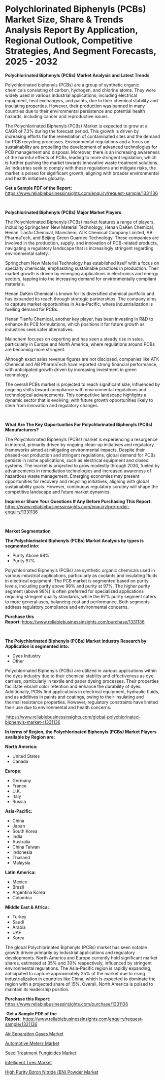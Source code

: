 <p><h1>Polychlorinated Biphenyls (PCBs) Market Size, Share & Trends Analysis Report By Application, Regional Outlook, Competitive Strategies, And Segment Forecasts, 2025 - 2032</h1></p><p><strong>Polychlorinated Biphenyls (PCBs) Market Analysis and Latest Trends</strong></p>
<p><p>Polychlorinated biphenyls (PCBs) are a group of synthetic organic chemicals consisting of carbon, hydrogen, and chlorine atoms. They were widely used in various industrial applications, including electrical equipment, heat exchangers, and paints, due to their chemical stability and insulating properties. However, their production was banned in many countries due to their environmental persistence and potential health hazards, including cancer and reproductive issues.</p><p>The Polychlorinated Biphenyls (PCBs) Market is expected to grow at a CAGR of 7.3% during the forecast period. This growth is driven by increasing efforts for the remediation of contaminated sites and the demand for PCB recycling processes. Environmental regulations and a focus on sustainability are propelling the development of advanced technologies for PCB management and disposal. Moreover, there is an increasing awareness of the harmful effects of PCBs, leading to more stringent legislation, which is further pushing the market towards innovative waste treatment solutions. As industries seek to comply with these regulations and mitigate risks, the market is poised for significant growth, aligning with broader environmental and health initiatives globally.</p></p>
<p><strong>Get a Sample PDF of the Report:&nbsp;</strong> <a href="https://www.reliablebusinessinsights.com/enquiry/request-sample/1331136?utm_campaign=1873&utm_medium=2&utm_source=Github&utm_content=ia&utm_term=03022025&utm_id=polychlorinated-biphenyls-pcbs">https://www.reliablebusinessinsights.com/enquiry/request-sample/1331136</a></p>
<p>&nbsp;</p>
<p><strong>Polychlorinated Biphenyls (PCBs) Major Market Players</strong></p>
<p><p>The Polychlorinated Biphenyls (PCBs) market features a range of players, including Springchem New Material Technology, Henan DaKen Chemical, Henan Tianfu Chemical, Mainchem, ATK Chemical Company Limited, AB PharmaTech, and Beijing Green Guardee Technology. These companies are involved in the production, supply, and innovation of PCB-related products, navigating a regulatory landscape that is increasingly stringent regarding environmental safety.</p><p>Springchem New Material Technology has established itself with a focus on specialty chemicals, emphasizing sustainable practices in production. Their market growth is driven by emerging applications in electronics and energy sectors, tapping into the increasing demand for environmentally compliant materials.</p><p>Henan DaKen Chemical is known for its diversified chemical portfolio and has expanded its reach through strategic partnerships. The company aims to capture market opportunities in Asia-Pacific, where industrialization is fuelling demand for PCBs. </p><p>Henan Tianfu Chemical, another key player, has been investing in R&D to enhance its PCB formulations, which positions it for future growth as industries seek safer alternatives. </p><p>Mainchem focuses on exporting and has seen a steady rise in sales, particularly in Europe and North America, where regulations around PCBs are becoming more stringent.</p><p>Although exact sales revenue figures are not disclosed, companies like ATK Chemical and AB PharmaTech have reported strong financial performance, with anticipated growth driven by increasing investment in green technology.</p><p>The overall PCBs market is projected to reach significant size, influenced by ongoing shifts toward compliance with environmental regulations and technological advancements. This competitive landscape highlights a dynamic sector that is evolving, with future growth opportunities likely to stem from innovation and regulatory changes.</p></p>
<p>&nbsp;</p>
<p><strong>What Are The Key Opportunities For Polychlorinated Biphenyls (PCBs) Manufacturers?</strong></p>
<p><p>The Polychlorinated Biphenyls (PCBs) market is experiencing a resurgence in interest, primarily driven by ongoing clean-up initiatives and regulatory frameworks aimed at mitigating environmental impacts. Despite their phased-out production and stringent regulations, global demand for PCBs persists in niche applications, such as electrical equipment and closed systems. The market is projected to grow modestly through 2030, fueled by advancements in remediation technologies and increased awareness of hazardous waste management. Emerging economies may present opportunities for recovery and recycling initiatives, aligning with global sustainability goals. However, continuous regulatory scrutiny will shape the competitive landscape and future market dynamics.</p></p>
<p><strong>Inquire or Share Your Questions If Any Before Purchasing This Report:</strong> <a href="https://www.reliablebusinessinsights.com/enquiry/pre-order-enquiry/1331136?utm_campaign=1873&utm_medium=2&utm_source=Github&utm_content=ia&utm_term=03022025&utm_id=polychlorinated-biphenyls-pcbs">https://www.reliablebusinessinsights.com/enquiry/pre-order-enquiry/1331136</a></p>
<p>&nbsp;</p>
<p><strong>Market Segmentation</strong></p>
<p><strong>The Polychlorinated Biphenyls (PCBs) Market Analysis by types is segmented into:</strong></p>
<p><ul><li>Purity Above 98%</li><li>Purity 97%</li></ul></p>
<p><p>Polychlorinated Biphenyls (PCBs) are synthetic organic chemicals used in various industrial applications, particularly as coolants and insulating fluids in electrical equipment. The PCB market is segmented based on purity levels, including purity above 98% and purity at 97%. The higher purity segment (above 98%) is often preferred for specialized applications requiring stringent quality standards, while the 97% purity segment caters to more general uses, balancing cost and performance. Both segments address regulatory compliance and environmental concerns.</p></p>
<p><strong>Purchase this Report:&nbsp;</strong><a href="https://www.reliablebusinessinsights.com/purchase/1331136?utm_campaign=1873&utm_medium=2&utm_source=Github&utm_content=ia&utm_term=03022025&utm_id=polychlorinated-biphenyls-pcbs">https://www.reliablebusinessinsights.com/purchase/1331136</a></p>
<p>&nbsp;</p>
<p><strong>The Polychlorinated Biphenyls (PCBs) Market Industry Research by Application is segmented into:</strong></p>
<p><ul><li>Dyes Industry</li><li>Other</li></ul></p>
<p><p>Polychlorinated Biphenyls (PCBs) are utilized in various applications within the dyes industry due to their chemical stability and effectiveness as dye carriers, particularly in textile and paper dyeing processes. Their properties facilitate vibrant color retention and enhance the durability of dyes. Additionally, PCBs find applications in electrical equipment, hydraulic fluids, and as additives in paints and coatings, owing to their insulating and thermal resistance properties. However, regulatory constraints have limited their use due to environmental and health concerns.</p></p>
<p><a href="https://www.reliablebusinessinsights.com/global-polychlorinated-biphenyls-market-r1331136?utm_campaign=1873&utm_medium=2&utm_source=Github&utm_content=ia&utm_term=03022025&utm_id=polychlorinated-biphenyls-pcbs">&nbsp;https://www.reliablebusinessinsights.com/global-polychlorinated-biphenyls-market-r1331136</a></p>
<p><strong>In terms of Region, the Polychlorinated Biphenyls (PCBs) Market Players available by Region are:</strong></p>
<p>
    <p> <strong> North America: </strong>
        <ul>
            <li>United States</li>
            <li>Canada</li>
        </ul>
        </p> 
    <p> <strong> Europe: </strong>
        <ul>
            <li>Germany</li>
            <li>France</li>
            <li>U.K.</li>
            <li>Italy</li>
            <li>Russia</li>
        </ul>
        </p> 
    <p> <strong> Asia-Pacific: </strong>
        <ul>
            <li>China</li>
            <li>Japan</li>
            <li>South Korea</li>
            <li>India</li>
            <li>Australia</li>
            <li>China Taiwan</li>
            <li>Indonesia</li>
            <li>Thailand</li>
            <li>Malaysia</li>
        </ul>
        </p> 
    <p> <strong> Latin America: </strong>
        <ul>
            <li>Mexico</li>
            <li>Brazil</li>
            <li>Argentina Korea</li>
            <li>Colombia</li>
        </ul>
        </p> 
    <p> <strong> Middle East & Africa: </strong>
        <ul>
            <li>Turkey</li>
            <li>Saudi</li>
            <li>Arabia</li>
            <li>UAE</li>
            <li>Korea</li>
        </ul>
    </p>
    </p>
<p><p>The global Polychlorinated Biphenyls (PCBs) market has seen notable growth driven primarily by industrial applications and regulatory developments. North America and Europe currently hold significant market shares, estimated at 35% and 30% respectively, influenced by stringent environmental regulations. The Asia-Pacific region is rapidly expanding, anticipated to capture approximately 25% of the market due to rising industrialization in countries like China, which is expected to dominate the region with a projected share of 15%. Overall, North America is poised to maintain its leadership position.</p></p>
<p><strong>Purchase this Report: </strong><a href="https://www.reliablebusinessinsights.com/purchase/1331136?utm_campaign=1873&utm_medium=2&utm_source=Github&utm_content=ia&utm_term=03022025&utm_id=polychlorinated-biphenyls-pcbs">https://www.reliablebusinessinsights.com/purchase/1331136</a></p>
<p>&nbsp;<strong>Get a Sample PDF of the Report:&nbsp;&nbsp;</strong><a href="https://www.reliablebusinessinsights.com/enquiry/request-sample/1331136?utm_campaign=1873&utm_medium=2&utm_source=Github&utm_content=ia&utm_term=03022025&utm_id=polychlorinated-biphenyls-pcbs">https://www.reliablebusinessinsights.com/enquiry/request-sample/1331136</a></p>
<p><strong></strong></p>
<p><p><a href="https://github.com/abuugjetaj/Market-Research-Report-List-1/blob/main/air-separation-gases-market.md?utm_campaign=1873&utm_medium=2&utm_source=Github&utm_content=ia&utm_term=03022025&utm_id=polychlorinated-biphenyls-pcbs">Air Separation Gases Market</a></p><p><a href="https://www.linkedin.com/pulse/automotive-meters-market-report-size-revenue-forecast-3rxnc?utm_campaign=1873&utm_medium=2&utm_source=Github&utm_content=ia&utm_term=03022025&utm_id=polychlorinated-biphenyls-pcbs">Automotive Meters Market</a></p><p><a href="https://www.linkedin.com/pulse/seed-treatment-fungicides-industry-market-analysis-evaluating-wbc9c?utm_campaign=1873&utm_medium=2&utm_source=Github&utm_content=ia&utm_term=03022025&utm_id=polychlorinated-biphenyls-pcbs">Seed Treatment Fungicides Market</a></p><p><a href="https://www.linkedin.com/pulse/intelligent-tires-market-analysis-qualitative-quantitative-ucukc?utm_campaign=1873&utm_medium=2&utm_source=Github&utm_content=ia&utm_term=03022025&utm_id=polychlorinated-biphenyls-pcbs">Intelligent Tires Market</a></p><p><a href="https://github.com/rabiumofer/Market-Research-Report-List-1/blob/main/high-purity-boron-nitride-bn-powder-market.md?utm_campaign=1873&utm_medium=2&utm_source=Github&utm_content=ia&utm_term=03022025&utm_id=polychlorinated-biphenyls-pcbs">High Purity Boron Nitride (BN) Powder Market</a></p></p>